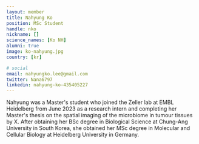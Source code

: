 ```yaml
---
layout: member
title: Nahyung Ko
position: MSc Student
handle: nko
nickname: []
science_names: [Ko NH]
alumni: true
image: ko-nahyung.jpg
country: [kr]

# social
email: nahyungko.lee@gmail.com
twitter: Nana6797
linkedin: nahyung-ko-435405227
---
```

Nahyung was a Master's student who joined the Zeller lab at EMBL Heidelberg from June 2023 as a research intern and completing her Master's thesis on the spatial imaging of the microbiome in tumour tissues by X. After obtaining her BSc degree in Biological Science at Chung-Ang University in South Korea, she obtained her MSc degree in Molecular and Cellular Biology at Heidelberg University in Germany.
